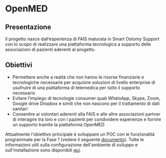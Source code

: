 # OpenMED

## Presentazione

Il progetto nasce dall’esperienza di FAIS maturata in Smart Ostomy Support con lo scopo di realizzare una piattaforma tecnologica a supporto delle associazioni di pazienti aderenti al progetto.

## Obiettivi

- Permettere anche a realtà che non hanno le risorse finanziarie e tecnologiche necessarie per acquisire soluzioni di livello enterprise di usufruire di una piattaforma di telemedica per tutto il supporto necessario
- Evitare l’impiego di tecnologie consumer quali WhatsApp, Skype, Zoom, Google drive Dropbox e simili che non nascono per il trattamento di dati sanitari
- Consentire ai volontari aderenti alla FAIS e alle altre associazioni partner di interagire tra loro e con i pazienti per condividere esperienze e fornire un supporto tramite la piattaforma OpenMED

Attualmente l'obiettivo principale è sviluppare un POC con le funzionalità programmate per la Fase 1 (vedere il seguente [documento](https://docs.google.com/file/d/1cgqOWzOo_zJUgr8W1JFXB-4YhA4GNdMJ/edit?filetype=msexcel)). Tutte le informazioni utili sulla configurazione dell'ambiente di sviluppo e sull'installazione sono disponibili [qui](./v1.0.0.md).

